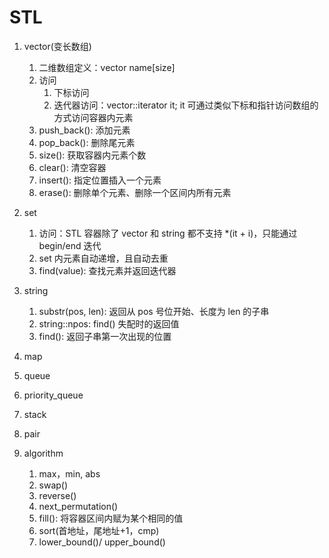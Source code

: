 # STL

1. vector(变长数组)
    1. 二维数组定义：vector<type> name[size]
    2. 访问
        1. 下标访问
        2. 迭代器访问：vector<type>::iterator it; it 可通过类似下标和指针访问数组的方式访问容器内元素
    3. push_back(): 添加元素
    4. pop_back(): 删除尾元素
    5. size(): 获取容器内元素个数
    6. clear(): 清空容器
    7. insert(): 指定位置插入一个元素
    8. erase(): 删除单个元素、删除一个区间内所有元素

2. set
    1. 访问：STL 容器除了 vector 和 string 都不支持 *(it + i)，只能通过 begin/end 迭代
    2. set 内元素自动递增，且自动去重
    3. find(value): 查找元素并返回迭代器

3. string
    1. substr(pos, len): 返回从 pos 号位开始、长度为 len 的子串
    2. string::npos: find() 失配时的返回值
    3. find(): 返回子串第一次出现的位置

4. map

5. queue

6. priority_queue

7. stack

8. pair

9. algorithm
    1. max，min, abs
    2. swap()
    3. reverse()
    4. next_permutation()
    5. fill(): 将容器区间内赋为某个相同的值
    6. sort(首地址，尾地址+1，cmp)
    7. lower_bound()/ upper_bound()